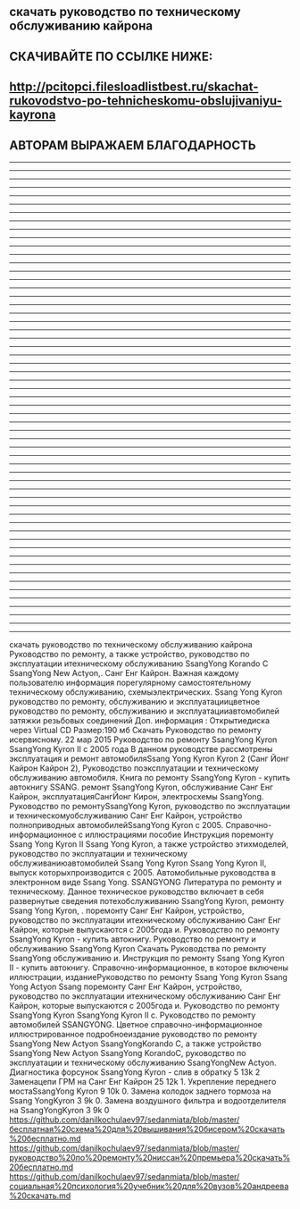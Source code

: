 скачать руководство по техническому обслуживанию кайрона
--------------------------------------------------
СКАЧИВАЙТЕ ПО ССЫЛКЕ НИЖЕ:
--------------------------------------------------
http://pcitopci.filesloadlistbest.ru/skachat-rukovodstvo-po-tehnicheskomu-obslujivaniyu-kayrona
--------------------------------------------------
АВТОРАМ ВЫРАЖАЕМ БЛАГОДАРНОСТЬ
--------------------------------------------------
--------------------------------------------------
--------------------------------------------------
--------------------------------------------------
--------------------------------------------------
--------------------------------------------------
--------------------------------------------------
--------------------------------------------------
--------------------------------------------------
--------------------------------------------------
--------------------------------------------------
--------------------------------------------------
--------------------------------------------------
--------------------------------------------------
--------------------------------------------------
--------------------------------------------------
--------------------------------------------------
--------------------------------------------------
--------------------------------------------------
--------------------------------------------------
--------------------------------------------------
--------------------------------------------------
--------------------------------------------------
--------------------------------------------------
--------------------------------------------------
--------------------------------------------------
--------------------------------------------------
--------------------------------------------------
--------------------------------------------------
--------------------------------------------------
--------------------------------------------------
--------------------------------------------------
--------------------------------------------------
--------------------------------------------------
--------------------------------------------------
--------------------------------------------------
--------------------------------------------------
--------------------------------------------------
--------------------------------------------------
--------------------------------------------------
--------------------------------------------------
--------------------------------------------------
--------------------------------------------------
--------------------------------------------------
--------------------------------------------------
--------------------------------------------------
--------------------------------------------------
--------------------------------------------------
--------------------------------------------------
--------------------------------------------------
--------------------------------------------------
--------------------------------------------------
--------------------------------------------------
--------------------------------------------------
--------------------------------------------------
--------------------------------------------------
--------------------------------------------------
--------------------------------------------------
скачать руководство по техническому обслуживанию кайрона Руководство по ремонту, а также устройство, руководство по эксплуатации итехническому обслуживанию SsangYong Korando C  SsangYong New Actyon,. Санг Енг Кайрон. Важная каждому пользователю информация порегулярному самостоятельному техническому обслуживанию, схемыэлектрических. Ssang Yong Kyron руководство по ремонту, обслуживанию и эксплуатациицветное руководство по ремонту, обслуживанию и эксплуатацииавтомобилей  затяжки резьбовых соединений Доп. информация : Открытиедиска через Virtual CD Размер:190 мб Скачать Руководство по ремонту исервисному. 22 мар 2015  Руководство по ремонту SsangYong Kyron  SsangYong Kyron II с 2005 года В данном руководстве рассмотрены эксплуатация и ремонт автомобиляSsang Yong Kyron  Kyron 2 (Санг Йонг Кайрон  Кайрон 2),  Руководство поэксплуатации и техническому обслуживанию автомобиля. Книга по ремонту SsangYong Kyron - купить автокнигу SSANG. ремонт SsangYong Kyron, обслуживание Санг Енг Кайрон, эксплуатацияСангЙонг Кирон, электросхемы SsangYong. Руководство по ремонтуSsangYong Kyron, руководство по эксплуатации и техническомуобслуживанию Санг Енг Кайрон, устройство полноприводных автомобилейSsangYong Kyron с 2005. Справочно-информационное с иллюстрациями пособие Инструкция поремонту Ssang Yong Kyron II  Ssang Yong Kyron, а также устройство этихмоделей, руководство по эксплуатации и техническому обслуживаниюавтомобилей Ssang Yong Kyron  Ssang Yong Kyron II, выпуск которыхпроизводится с 2005. Автомобильные руководства в электронном виде Ssang Yong. SSANGYONG Литература по ремонту и техническому. Данное техническое руководство включает в себя развернутые сведения потехобслуживанию SsangYong Kyron, ремонту Ssang Yong Kyron, . поремонту Санг Енг Кайрон, устройство, руководство по эксплуатации итехническому обслуживанию Санг Енг Кайрон, которые выпускаются с 2005года и. Руководство по ремонту SsangYong Kyron - купить автокнигу. Руководство по ремонту и обслуживанию SsangYong Kyron
Скачать Руководства по ремонту SsangYong обслуживанию и. Инструкция по ремонту Ssang Yong Kyron II - купить автокнигу. Справочно-информационное, в которое включены иллюстрации, изданиеРуководство по ремонту Ssang Yong Kyron  Ssang Yong Actyon  Ssang  поремонту Санг Енг Кайрон, устройство, руководство по эксплуатации итехническому обслуживанию Санг Енг Кайрон, которые выпускаются с 2005года и. Руководство по ремонту SsangYong Kyron  SsangYong Kyron II с. Руководство по ремонту автомобилей SSANGYONG. Цветное справочно-информационное иллюстрированное подробноеиздание руководство по ремонту SsangYong New Actyon  SsangYongKorando C, а также устройство SsangYong New Actyon  SsangYong KorandoC, руководство по эксплуатации и техническому обслуживанию SsangYongNew Actyon. Диагностика форсунок SsangYong Kyron - слив в обратку 5 13k 2  Заменацепи ГРМ на Санг Енг Кайрон 25 12k 1. Укрепление переднего мостаSsangYong Kyron 9 10k 0. Замена колодок заднего тормоза на Ssang YongKyron 3 9k 0. Замена воздушного фильтра и водоотделителя на SsangYongKyron 3 9k 0
https://github.com/danilkochulaev97/sedanmiata/blob/master/бесплатная%20схема%20для%20вышивания%20бисером%20скачать%20бесплатно.md
https://github.com/danilkochulaev97/sedanmiata/blob/master/руководство%20по%20ремонту%20ниссан%20премьера%20скачать%20бесплатно.md
https://github.com/danilkochulaev97/sedanmiata/blob/master/социальная%20психология%20учебник%20для%20вузов%20андреева%20скачать.md